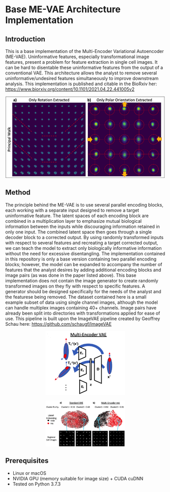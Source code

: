 # Base ME-VAE Architecture Implementation
## Introduction
This is a base implementation of the Multi-Encoder Variational Autoencoder (ME-VAE). Uninformative features, especially transformational image features, present a problem for feature extraction in single cell images. It can be hard to disentable these uninformative features from the output of a conventional VAE. This architecture allows the analyst to remove several uninformative/undesired features simultaneously to improve downstream analysis.
This implementation is published and citable in the BioRxiv her: https://www.biorxiv.org/content/10.1101/2021.04.22.441005v2

<p align='center'>
  <img src='assets/GithubFig1.png' width='600'/>
</p> 

## Method
The principle behind the ME-VAE is to use several parallel encoding blocks, each working with a separate input designed to remove a target uninformative feature. The latent spaces of each encoding block are combined in a multiplication layer to emphasize mutual biological information between the inputs while discouraging information retained in only one input. The combined latent space then goes through a single decoder block to a corrected output. By using randomly transformed inputs with respect to several features and recreating a target corrected output, we can teach the model to extract only biologically informative information without the need for excessive disentangling.
The implementation contained in this repository is only a base version containing two parallel encoding blocks; however, the model can be expanded to accompany the number of features that the analyst desires by adding additional encoding blocks and image pairs (as was done in the paper listed above). This base implementation does not contain the image generator to create randomly transformed images on they fly with respect to specific features. A generator should be designed specifically for the needs of the analyst and the featurese being removed. The dataset contained here is a  small example subset of data using single channel images, although the model can handle multiplex images containing 40+ channels. Image pairs have already been split into directories with transformations applied for ease of use. This pipeline is built upon the ImageVAE pipeline created by Geoffrey Schau here: https://github.com/schaugf/ImageVAE

<p align='center'>
  <img src='assets/GithubFig2.png' width='250'/>
</p> 
<p align='center'>
  <img src='assets/GithubFig3.png' width='250'/>
</p> 


## Prerequisites
- Linux or macOS
- NVIDIA GPU (memory suitable for image size) + CUDA cuDNN
- Tested on Python 3.7.3










